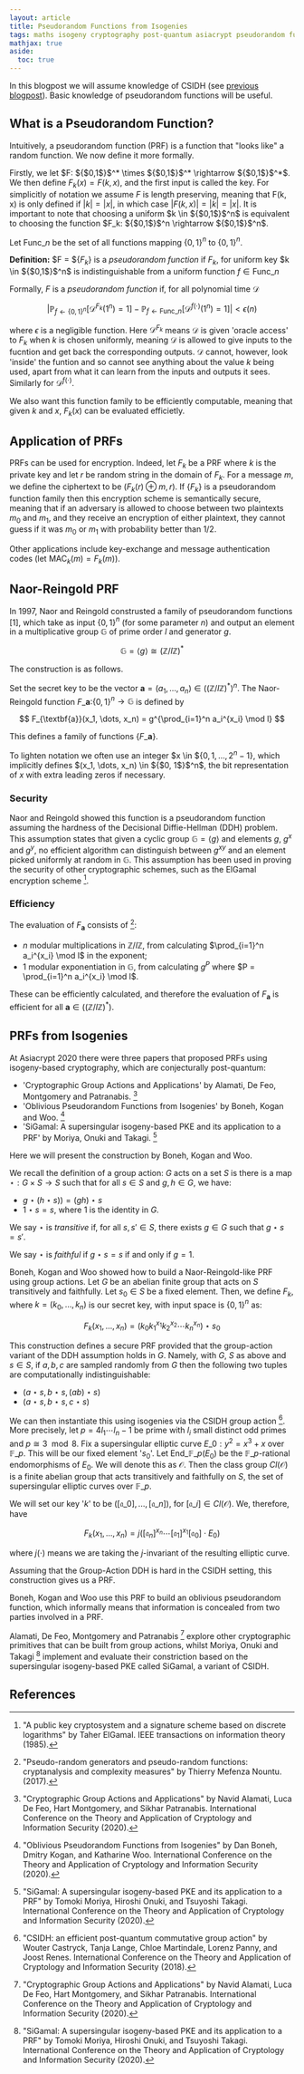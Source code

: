 ```yaml
---
layout: article
title: Pseudorandom Functions from Isogenies
tags: maths isogeny cryptography post-quantum asiacrypt pseudorandom function
mathjax: true
aside:
  toc: true
---
```


In this blogpost we will assume knowledge of CSIDH  (see [previous blogpost](https://mariascrs.github.io/2020/12/23/CSIDH.html)). Basic knowledge of pseudorandom functions will be useful.

## What is a Pseudorandom Function?

Intuitively, a pseudorandom function (PRF) is a function that "looks like" a random function. We now define it more formally. 

Firstly, we let $F: ${$0,1$}$^\* \times ${$0,1$}$^\* \rightarrow ${$0,1$}$^\*$. We then define $F_k(x) = F(k,x)$, and the first input is called the key. For simplicitly of notation we assume $F$ is length preserving, meaning that F(k, x) is only defined if $\vert k \vert = \vert x \vert$, in which case $\vert F(k, x) \vert = \vert k \vert = \vert x \vert$. It is important to note that choosing a uniform $k \in ${$0,1$}$^n$ is equivalent to choosing the function $F_k: ${$0,1$}$^n \rightarrow ${$0,1$}$^n$.
 
Let $\text{Func}\_n$ be the set of all functions mapping {$0,1$}$^n$ to {$0,1$}$^n$.

**Definition:** $F = ${$F_k$} is a *pseudorandom function* if $F_k$, for uniform key $k \in ${$0,1$}$^n$ is indistinguishable from a uniform function $f \in \text{Func}\_n$

Formally, $F$ is a *pseudorandom function* if, for all polynomial time $\mathcal{D}$

$$
\vert \mathbb{P}_{f \leftarrow \{0,1\}^n}[\mathcal{D}^{F_k}(1^n)=1] - \mathbb{P}_{f \leftarrow \text{Func}\_n}[\mathcal{D}^{f(\cdot)}(1^n)=1] \vert < \epsilon(n)
$$

where $\epsilon$ is a negligible function. Here $\mathcal{D}^{F_k}$ means $\mathcal{D}$ is given 'oracle access' to $F_k$ when $k$ is chosen uniformly, meaning $\mathcal{D}$ is allowed to give inputs to the fucntion and get back the corresponding outputs. $\mathcal{D}$ cannot, however, look 'inside' the funtion and so cannot see anything about the value $k$ being used, apart from what it can learn from the inputs and outputs it sees. Similarly for $\mathcal{D}^{f(\cdot)}$.

We also want this function family to be efficiently computable, meaning that given $k$ and $x$, $F_k(x)$ can be evaluated efficietly.

## Application of PRFs

PRFs can be used for encryption. Indeed, let $F_k$ be a PRF where $k$ is the private key and let $r$ be random string in the domain of $F_k$. For a message $m$, we define the ciphertext to be $(F_k(r) \oplus m, r)$. If {$F_k$} is a pseudorandom function family then this encryption scheme is semantically secure, meaning that if an adversary is allowed to choose between two plaintexts $m_0$ and $m_1$, and they receive an encryption of either plaintext, they cannot guess if it was $m_0$ or $m_1$ with probability better than $1/2$.

Other applications include key-exchange and message authentication codes (let $\text{MAC}_k(m) = F_k(m)$).

## Naor-Reingold PRF

In 1997, Naor and Reingold construsted a family of pseudorandom functions [1], which take as input {$0, 1$}$^n$ (for some parameter $n$) and output an element in a multiplicative group $\mathbb{G}$ of prime order $l$ and generator $g$.

$$
\mathbb{G} = \langle g \rangle \cong (\mathbb{Z}/l\mathbb{Z})^*
$$

The construction is as follows.

Set the secret key to be the vector $\textbf{a} = (a_1, \dots, a_n) \in ((\mathbb{Z}/l\mathbb{Z})^*)^n$. The Naor-Reingold function $F\_{\textbf{a}}:${$0,1$}$^n \rightarrow \mathbb{G}$ is defined by 

$$
F_{\textbf{a}}(x_1, \dots, x_n) = g^{\prod_{i=1}^n a_i^{x_i} \mod l}
$$

This defines a family of functions {$F\_{\textbf{a}}$}.

To lighten notation we often use an integer $x \in ${$0, 1, \dots, 2^n - 1$}, which implicitly defines $(x_1, \dots, x_n) \in ${$0, 1$}$^n$, the bit representation of $x$ with extra leading zeros if necessary.

### Security

Naor and Reingold showed this function is a pseudorandom function assuming the hardness of the Decisional Diffie-Hellman (DDH) problem. This assumption states that given a cyclic group $\mathbb{G} = \langle g \rangle$ and elements $g$, $g^x$ and $g^y$, no efficient algorithm can distinguish between $g^{xy}$ and an element picked uniformly at random in $\mathbb{G}$. This assumption has been used in proving the security of other cryptographic schemes, such as the ElGamal encryption scheme [^2]. 

### Efficiency

The evaluation of $F_{\textbf{a}}$ consists of [^3]:
* $n$ modular multiplications in $\mathbb{Z}/l\mathbb{Z}$, from calculating $\prod_{i=1}^n a_i^{x_i} \mod l$ in the exponent;
* 1 modular exponentiation in $\mathbb{G}$, from calculating $g^P$ where $P = \prod_{i=1}^n a_i^{x_i} \mod l$.

These can be efficiently calculated, and therefore the evaluation of $F_{\textbf{a}}$ is efficient for all $\textbf{a} \in ((\mathbb{Z}/l\mathbb{Z})^*)$.

## PRFs from Isogenies

At Asiacrypt 2020 there were three papers that proposed PRFs using isogeny-based cryptography, which are conjecturally post-quantum:

* 'Cryptographic Group Actions and Applications' by Alamati, De Feo, Montgomery and Patranabis. [^4]
* 'Oblivious Pseudorandom Functions from Isogenies' by Boneh, Kogan and Woo. [^5]
* 'SiGamal: A supersingular isogeny-based PKE and its application to a PRF' by Moriya, Onuki and Takagi. [^6]

Here we will present the construction by Boneh, Kogan and Woo. 

We recall the definition of a group action: $G$ acts on a set $S$ is there is a map $\star: G \times S \rightarrow S$ such that for all $s \in S$ and $g, h \in G$, we have:
* $g \star (h \star s)) =(gh) \star s$
* $1 \star s = s$, where 1 is the identity in $G$. 

We say $\star$ is *transitive* if, for all $s, s' \in S$, there exists $g \in G$ such that $g \star s = s'$.

We say $\star$ is *faithful* if $g \star s = s$ if and only if $g = 1$.

Boneh, Kogan and Woo showed how to build a Naor-Reingold-like PRF using group actions. Let $G$ be an abelian finite group that acts on $S$ transitively and faithfully. Let $s_0 \in S$ be a fixed element. Then, we define $F_k$, where $k = (k_0, \dots, k_n)$ is our secret key, with input space is {$0, 1$}$^n$ as:

$$
F_k(x_1, \dots, x_n) = (k_0k_1^{x_1}k_2^{x_2}\cdots k_n^{x_n}) \star s_0
$$

This construction defines a secure PRF provided that the group-action variant of the DDH assumption holds in $G$. Namely, with $G$, $S$ as above and $s \in S$, if $a, b, c$ are sampled randomly from $G$ then the following two tuples are computationally indistinguishable:
* $(a \star s,  b \star s, (ab) \star s)$
* $(a \star s,  b \star s, c \star s)$

We can then instantiate this using isogenies via the CSIDH group action [^7]. More precisely, let $p = 4l_1 \cdots l_n - 1$ be prime with $l_i$ small distinct odd primes and $p \cong 3 \mod 8$. Fix a supersingular elliptic curve $E\_0: y^2 = x^3 + x$ over $\mathbb{F}\_p$. This will be our fixed element '$s_0$'. Let End$\_{\mathbb{F}\_p}(E_0)$ be the $\mathbb{F}\_p$-rational endomorphisms of $E_0$. We will denote this as $\mathcal{O}$. Then the class group $Cl(\mathcal{O})$ is a finite abelian group that acts transitively and faithfully on $S$, the set of supersingular elliptic curves over $\mathbb{F}\_p$.

We will set our key '$k$' to be $([\mathfrak{a}\_0], ..., [\mathfrak{a}\_n])$, for $[\mathfrak{a}\_i] \in Cl(\mathcal{O})$. We, therefore, have

$$
F_k(x_1, ..., x_n) = j([\mathfrak{a}_n]^{x_n}\cdots [\mathfrak{a}_1]^{x_1} [\mathfrak{a}_0] \cdot E_0)
$$

where $j(\cdot)$ means we are taking the $j$-invariant of the resulting elliptic curve. 

Assuming that the Group-Action DDH is hard in the CSIDH setting, this construction gives us a PRF.

Boneh, Kogan and Woo use this PRF to build an oblivious pseudorandom function, which informally means that information is concealed from two parties involved in a PRF.

Alamati, De Feo, Montgomery and Patranabis [^4] explore other cryptographic primitives that can be built from group actions, whilst Moriya, Onuki and Takagi [^6] implement and evaluate their constriction based on the supersingular isogeny-based PKE called SiGamal, a variant of CSIDH. 

## References

[^1]: "Number-theoretic constructions of efficient pseudo-random functions" by Moni Naor and Omer Reingold. Journal of the ACM (2004).

[^2]: "A public key cryptosystem and a signature scheme based on discrete logarithms" by Taher ElGamal. IEEE transactions on information theory (1985).

[^3]: "Pseudo-random generators and pseudo-random functions: cryptanalysis and complexity measures" by Thierry Mefenza Nountu. (2017).

[^4]: "Cryptographic Group Actions and Applications" by Navid Alamati, Luca De Feo, Hart Montgomery, and Sikhar Patranabis. International Conference on the Theory and Application of Cryptology and Information Security (2020).

[^5]: "Oblivious Pseudorandom Functions from Isogenies" by Dan Boneh, Dmitry Kogan, and Katharine Woo. International Conference on the Theory and Application of Cryptology and Information Security (2020).

[^6]: "SiGamal: A supersingular isogeny-based PKE and its application to a PRF" by Tomoki Moriya, Hiroshi Onuki, and Tsuyoshi Takagi. International Conference on the Theory and Application of Cryptology and Information Security (2020).

[^7]: "CSIDH: an efficient post-quantum commutative group action" by Wouter Castryck, Tanja Lange, Chloe Martindale, Lorenz Panny, and Joost Renes. International Conference on the Theory and Application of Cryptology and Information Security (2018).
